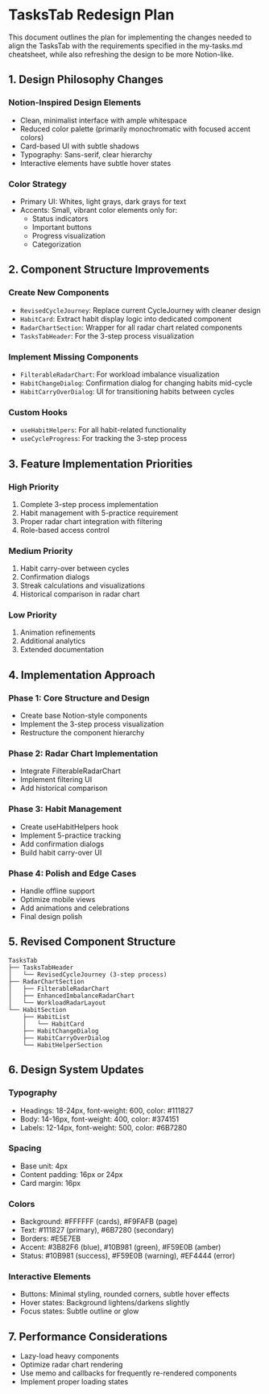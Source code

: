# TasksTab Redesign Plan

This document outlines the plan for implementing the changes needed to align the TasksTab with the requirements specified in the my-tasks.md cheatsheet, while also refreshing the design to be more Notion-like.

## 1. Design Philosophy Changes

### Notion-Inspired Design Elements
- Clean, minimalist interface with ample whitespace
- Reduced color palette (primarily monochromatic with focused accent colors)
- Card-based UI with subtle shadows
- Typography: Sans-serif, clear hierarchy
- Interactive elements have subtle hover states

### Color Strategy
- Primary UI: Whites, light grays, dark grays for text
- Accents: Small, vibrant color elements only for:
  - Status indicators
  - Important buttons
  - Progress visualization
  - Categorization

## 2. Component Structure Improvements

### Create New Components
- `RevisedCycleJourney`: Replace current CycleJourney with cleaner design
- `HabitCard`: Extract habit display logic into dedicated component
- `RadarChartSection`: Wrapper for all radar chart related components
- `TasksTabHeader`: For the 3-step process visualization

### Implement Missing Components
- `FilterableRadarChart`: For workload imbalance visualization
- `HabitChangeDialog`: Confirmation dialog for changing habits mid-cycle
- `HabitCarryOverDialog`: UI for transitioning habits between cycles

### Custom Hooks
- `useHabitHelpers`: For all habit-related functionality
- `useCycleProgress`: For tracking the 3-step process

## 3. Feature Implementation Priorities

### High Priority
1. Complete 3-step process implementation
2. Habit management with 5-practice requirement
3. Proper radar chart integration with filtering
4. Role-based access control

### Medium Priority
1. Habit carry-over between cycles
2. Confirmation dialogs
3. Streak calculations and visualizations
4. Historical comparison in radar chart

### Low Priority
1. Animation refinements
2. Additional analytics
3. Extended documentation

## 4. Implementation Approach

### Phase 1: Core Structure and Design
- Create base Notion-style components
- Implement the 3-step process visualization
- Restructure the component hierarchy

### Phase 2: Radar Chart Implementation
- Integrate FilterableRadarChart
- Implement filtering UI
- Add historical comparison

### Phase 3: Habit Management
- Create useHabitHelpers hook
- Implement 5-practice tracking
- Add confirmation dialogs
- Build habit carry-over UI

### Phase 4: Polish and Edge Cases
- Handle offline support
- Optimize mobile views
- Add animations and celebrations
- Final design polish

## 5. Revised Component Structure

```
TasksTab
├── TasksTabHeader
│   └── RevisedCycleJourney (3-step process)
├── RadarChartSection
│   ├── FilterableRadarChart
│   ├── EnhancedImbalanceRadarChart
│   └── WorkloadRadarLayout
└── HabitSection
    ├── HabitList
    │   └── HabitCard
    ├── HabitChangeDialog
    ├── HabitCarryOverDialog
    └── HabitHelperSection
```

## 6. Design System Updates

### Typography
- Headings: 18-24px, font-weight: 600, color: #111827
- Body: 14-16px, font-weight: 400, color: #374151
- Labels: 12-14px, font-weight: 500, color: #6B7280

### Spacing
- Base unit: 4px
- Content padding: 16px or 24px
- Card margin: 16px

### Colors
- Background: #FFFFFF (cards), #F9FAFB (page)
- Text: #111827 (primary), #6B7280 (secondary)
- Borders: #E5E7EB
- Accent: #3B82F6 (blue), #10B981 (green), #F59E0B (amber)
- Status: #10B981 (success), #F59E0B (warning), #EF4444 (error)

### Interactive Elements
- Buttons: Minimal styling, rounded corners, subtle hover effects
- Hover states: Background lightens/darkens slightly
- Focus states: Subtle outline or glow

## 7. Performance Considerations

- Lazy-load heavy components
- Optimize radar chart rendering
- Use memo and callbacks for frequently re-rendered components
- Implement proper loading states